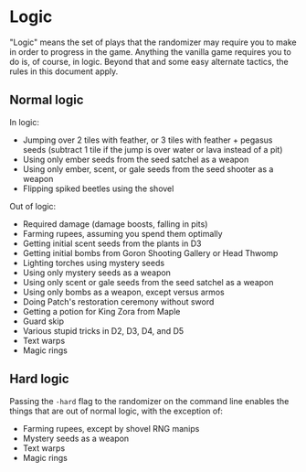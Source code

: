 # Logic

"Logic" means the set of plays that the randomizer may require you to make in
order to progress in the game. Anything the vanilla game requires you to do is,
of course, in logic. Beyond that and some easy alternate tactics, the rules in
this document apply.


## Normal logic

In logic:

- Jumping over 2 tiles with feather, or 3 tiles with feather + pegasus seeds
  (subtract 1 tile if the jump is over water or lava instead of a pit)
- Using only ember seeds from the seed satchel as a weapon
- Using only ember, scent, or gale seeds from the seed shooter as a weapon
- Flipping spiked beetles using the shovel

Out of logic:

- Required damage (damage boosts, falling in pits)
- Farming rupees, assuming you spend them optimally
- Getting initial scent seeds from the plants in D3
- Getting initial bombs from Goron Shooting Gallery or Head Thwomp
- Lighting torches using mystery seeds
- Using only mystery seeds as a weapon
- Using only scent or gale seeds from the seed satchel as a weapon
- Using only bombs as a weapon, except versus armos
- Doing Patch's restoration ceremony without sword
- Getting a potion for King Zora from Maple
- Guard skip
- Various stupid tricks in D2, D3, D4, and D5
- Text warps
- Magic rings


## Hard logic

Passing the `-hard` flag to the randomizer on the command line enables the
things that are out of normal logic, with the exception of:

- Farming rupees, except by shovel RNG manips
- Mystery seeds as a weapon
- Text warps
- Magic rings
